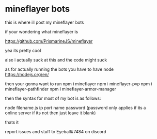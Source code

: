 # mineflayer bots
this is where ill post my mineflayer bots

if your wondering what mineflayer is

https://github.com/PrismarineJS/mineflayer

yea its pretty cool

also i actually suck at this and the code might suck 





as for actually running the bots you have to have node 
https://nodejs.org/en/

then your gonna want to run
npm i mineflayer
npm i mineflayer-pvp
npm i mineflayer-pathfinder
npm i mineflayer-armor-manager

then the syntax for most of my bot is as follows:

node filename.js ip port name password (password only applies if its a online server if its not then just leave it blank)

thats it

report issues and stuff to Eyeball#7484 on discord

